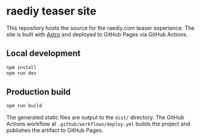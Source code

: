 # raediy teaser site

This repository hosts the source for the raediy.com teaser experience. The site is built with [Astro](https://astro.build/) and deployed to GitHub Pages via GitHub Actions.

## Local development

```bash
npm install
npm run dev
```

## Production build

```bash
npm run build
```

The generated static files are output to the `dist/` directory. The GitHub Actions workflow at `.github/workflows/deploy.yml` builds the project and publishes the artifact to GitHub Pages.
